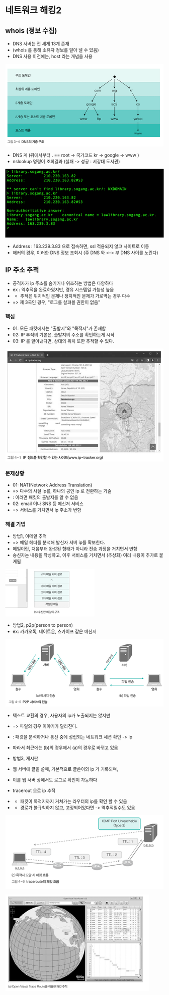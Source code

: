 # 네트워크 해킹2

## whois (정보 수집)
- DNS 서버는 전 셰계 13계 존재
- (whois 를 통해 소유자 정보를 알아 낼 수 있음)
- DNS 사용 이전에는, host 라는 개념을 사용

![img.png](img/DNS.png)

- DNS 계 (뒤에서부터 . == root -> 국가코드 kr -> google -> www )
- nslookup 명령어 조회결과 (실패 -> 성공 : 서강대 도서관)

![img_1.png](img/nslookup.png)

- Address : 163.239.3.83 으로 접속하면, ssl 적용되지 않고 사이트로 이동 
- 해커의 경우, 이러한 DNS 정보 조회시 (주 DNS 와 <-> 부 DNS 사이를 노린다)


## IP 주소 추적 

- 공격자가 ip 주소를 숨기거나 위조하는 방법은 다양하다
- ex : 역추적을 완료하였지만, 경유 시스템일 가능성 높음 
- + 추적은 위치적인 문제나 정치적인 문제가 가로막는 경우 다수
- => 제 3국인 경우, "로그를 살펴볼 권한이 없음"

### 핵심
- 01: 모든 패킷에서는 "출발지"와 "목적지"가 존재함
- 02: IP 추적의 기본은, 출발지의 주소를 확인하는게 시작 
- 03: IP 를 알아낸다면, 상대의 위치 또한 추적할 수 있다.

![img_2.png](img/iptracker.png)

### 문제상황

- 01: NAT(Network Address Translation)
- => 다수의 사설 ip를, 하나의 공인 ip 로 전환하는 기술 
- : 이러면 패킷의 출발지를 알 수 없음 
- 02: email 이나 SNS 등 메신저 서비스
- => 서비스를 거치면서 ip 주소가 변함 

### 해결 기법
- 방법1, 이메일 추적 
- => 메일 헤더를 분석해 발신자 서버 ip를 확보한다.
- 메일이란, 처음부터 완성된 형태가 아니라 전송 과정을 거치면서 변함
- 송신자는 내용을 작성하고, 이후 서비스를 거치면서 (추상화) 여러 내용이 추가로 붙게됨

![img_3.png](img/email.png)


- 방법2, p2p(person to person)
- ex: 카카오톡, 네이트온, 스카이프 같은 메신저

![img_4.png](img/p2p.png)

- 텍스트 교환의 경우, 사용자의 ip가 노출되지는 않지만 
- => 파일의 경우 이야기가 달라진다. 
- : 패킷을 분석하거나 통신 중에 성립되는 네트워크 세션 확인 -> ip
- 따라서 최근에는 (b)의 경우에서 (a)의 경우로 바뀌고 있음


- 방법3, 게시판 
- 웹 서버에 글을 쓸때, 기본적으로 글쓴이의 ip 가 기록되며, 
- 이를 웹 서버 상에서도 로그로 확인이 가능하다
- tracerout 으로 ip 추적 
- + 패킷이 목적지까지 거쳐가는 라우터의 ip를 확인 할 수 있음
- + 경로가 불규칙하지 않고, 고정되어있다면 -> 역추적일수도 있음

![img_5.png](img/traceout.png)

![img_6.png](img/traceout2.png)

